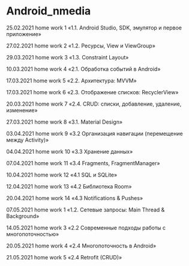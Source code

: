 # Android_nmedia
25.02.2021 home work 1 «1.1. Android Studio, SDK, эмулятор и первое приложение»

27.02.2021 home work 2 «1.2. Ресурсы, View и ViewGroup»

29.03.2021 home work 3 «1.3. Constraint Layout»

10.03.2021 home work 4 «2.1. Обработка событий в Android»

17.03.2021 home work 5 «2.2. Архитектура: MVVM»

17.03.2021 home work 6 «2.3. Отображение списков: RecyclerView»

20.03.2021 home work 7 «2.4. CRUD: списки, добавление, удаление, изменение»

27.03.2021 home work 8 «3.1. Material Design»

03.04.2021 home work 9 «3.2 Организация навигации (перемещение между Activity)»

04.04.2021 home work 10 «3.3 Хранение данных»

07.04.2021 home work 11 «3.4 Fragments, FragmentManager»

10.04.2021 home work 12 «4.1 SQL и SQLite»

12.04.2021 home work 13 «4.2 Библиотека Room»

20.04.2021 home work 14 «4.3 Notifications & Pushes»

07.05.2021 home work 1 «1.2. Сетевые запросы: Main Thread & Background»

14.05.2021 home work 3 «2.2 Современные подходы работы с многопоточностью»

20.05.2021 home work 4 «2.4 Многопоточность в Android»

21.05.2021 home work 5 «2.4 Retrofit (CRUD)»